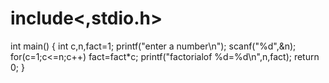 # include<,stdio.h>
int main()
{
  int c,n,fact=1;
  printf("enter a number\n");
  scanf("%d",&n);
  for(c=1;c<=n;c++)
  fact=fact*c;
  printf("factorialof %d=%d\n",n,fact);
  return 0;
}
